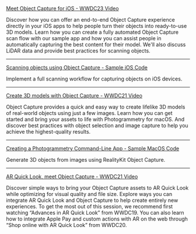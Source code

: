 [Meet Object Capture for iOS - WWDC23 Video](https://developer.apple.com/videos/play/wwdc2023/10191/)

Discover how you can offer an end-to-end Object Capture experience directly in your iOS apps to help people turn their objects into ready-to-use 3D models. Learn how you can create a fully automated Object Capture scan flow with our sample app and how you can assist people in automatically capturing the best content for their model. We'll also discuss LiDAR data and provide best practices for scanning objects.

- - - -

[Scanning objects using Object Capture - Sample iOS Code](https://developer.apple.com/documentation/realitykit/guided-capture-sample)

Implement a full scanning workflow for capturing objects on iOS devices.

- - - -

[Create 3D models with Object Capture - WWDC21 Video](https://developer.apple.com/videos/play/wwdc2021/10076/)

Object Capture provides a quick and easy way to create lifelike 3D models of real-world objects using just a few images. Learn how you can get started and bring your assets to life with Photogrammetry for macOS. And discover best practices with object selection and image capture to help you achieve the highest-quality results.

- - - -

[Creating a Photogrammetry Command-Line App - Sample MacOS Code](https://developer.apple.com/documentation/realitykit/creating_a_photogrammetry_command-line_app)

Generate 3D objects from images using RealityKit Object Capture.

- - - -

[AR Quick Look, meet Object Capture - WWDC21 Video](https://developer.apple.com/videos/play/wwdc2021/10078/)

Discover simple ways to bring your Object Capture assets to AR Quick Look while optimizing for visual quality and file size. Explore ways you can integrate AR Quick Look and Object Capture to help create entirely new experiences. To get the most out of this session, we recommend first watching “Advances in AR Quick Look” from WWDC19. You can also learn how to integrate Apple Pay and custom actions with AR on the web through “Shop online with AR Quick Look” from WWDC20.
